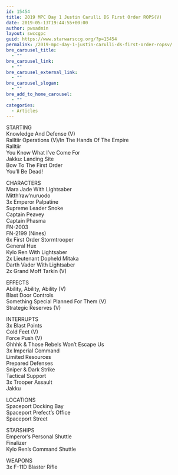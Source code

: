 ```yaml
---
id: 15454
title: 2019 MPC Day 1 Justin Carulli DS First Order ROPS(V)
date: 2019-05-13T19:44:55+00:00
author: pwsadmin
layout: swccgpc
guid: https://www.starwarsccg.org/?p=15454
permalink: /2019-mpc-day-1-justin-carulli-ds-first-order-ropsv/
bre_carousel_title:
  - ""
bre_carousel_link:
  - ""
bre_carousel_external_link:
  - ""
bre_carousel_slogan:
  - ""
bre_add_to_home_carousel:
  - ""
categories:
  - Articles
---
```

STARTING  
Knowledge And Defense (V)  
Ralltiir Operations (V)/In The Hands Of The Empire  
Ralltiir  
You Know What I&#8217;ve Come For  
Jakku: Landing Site  
Bow To The First Order  
You&#8217;ll Be Dead!

CHARACTERS  
Mara Jade With Lightsaber  
Mitth&#8217;raw&#8217;nuruodo  
3x Emperor Palpatine  
Supreme Leader Snoke  
Captain Peavey  
Captain Phasma  
FN-2003  
FN-2199 (Nines)  
6x First Order Stormtrooper  
General Hux  
Kylo Ren With Lightsaber  
2x Lieutenant Dopheld Mitaka  
Darth Vader With Lightsaber  
2x Grand Moff Tarkin (V)

EFFECTS  
Ability, Ability, Ability (V)  
Blast Door Controls  
Something Special Planned For Them (V)  
Strategic Reserves (V)

INTERRUPTS  
3x Blast Points  
Cold Feet (V)  
Force Push (V)  
Ghhhk & Those Rebels Won&#8217;t Escape Us  
3x Imperial Command  
Limited Resources  
Prepared Defenses  
Sniper & Dark Strike  
Tactical Support  
3x Trooper Assault  
Jakku

LOCATIONS  
Spaceport Docking Bay  
Spaceport Prefect&#8217;s Office  
Spaceport Street

STARSHIPS  
Emperor&#8217;s Personal Shuttle  
Finalizer  
Kylo Ren&#8217;s Command Shuttle

WEAPONS  
3x F-11D Blaster Rifle